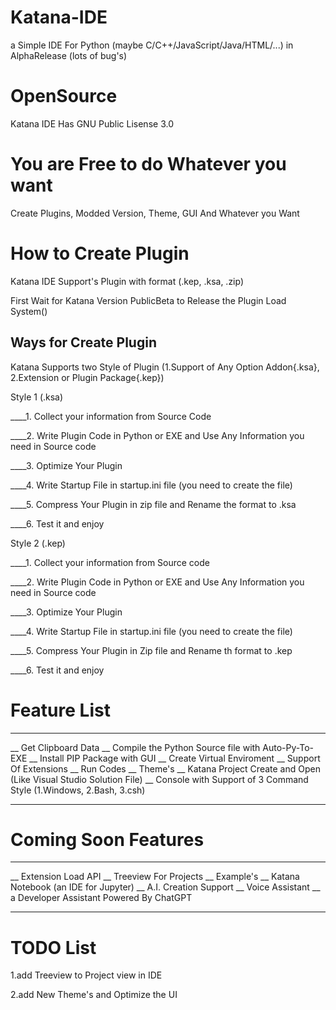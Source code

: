 
# Katana-IDE

a Simple IDE For Python (maybe C/C++/JavaScript/Java/HTML/...) in AlphaRelease (lots of bug's)

# OpenSource

Katana IDE Has GNU Public Lisense 3.0

# You are Free to do Whatever you want

Create Plugins, Modded Version, Theme, GUI And Whatever you Want

# How to Create Plugin

Katana IDE Support's Plugin with format (.kep, .ksa, .zip)

First Wait for Katana Version PublicBeta to Release the Plugin Load System()
## Ways for Create Plugin

Katana Supports two Style of Plugin (1.Support of Any Option Addon{.ksa}, 2.Extension or Plugin Package{.kep})

Style 1 (.ksa)

____1. Collect your information from Source Code

____2. Write Plugin Code in Python or EXE and Use Any Information you need in Source code

____3. Optimize Your Plugin

____4. Write Startup File in startup.ini file (you need to create the file)

____5. Compress Your Plugin in zip file and Rename the format to .ksa

____6. Test it and enjoy

Style 2 (.kep)

____1. Collect your information from Source code

____2. Write Plugin Code in Python or EXE and Use Any Information you need in Source code

____3. Optimize Your Plugin

____4. Write Startup File in startup.ini file (you need to create the file)

____5. Compress Your Plugin in Zip file and Rename th format to .kep

____6. Test it and enjoy

# Feature List
____________________
__ Get Clipboard Data
__ Compile the Python Source file with Auto-Py-To-EXE
__ Install PIP Package with GUI
__ Create Virtual Enviroment
__ Support Of Extensions
__ Run Codes
__ Theme's
__ Katana Project Create and Open (Like Visual Studio Solution File)
__ Console with Support of 3 Command Style (1.Windows, 2.Bash, 3.csh)
____________________
# Coming Soon Features
____________________
__ Extension Load API
__ Treeview For Projects
__ Example's
__ Katana Notebook (an IDE for Jupyter)
__ A.I. Creation Support
__ Voice Assistant
__ a Developer Assistant Powered By ChatGPT
____________________
# TODO List

1.add Treeview to Project view in IDE

2.add New Theme's and Optimize the UI
